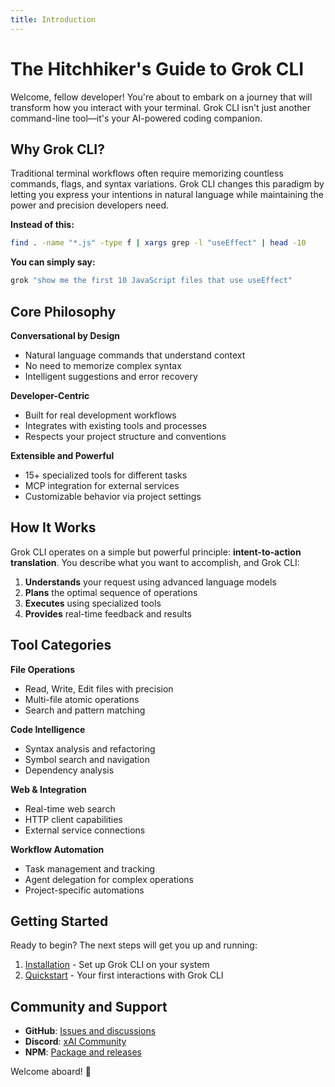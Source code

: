 ```yaml
---
title: Introduction
---
```


# The Hitchhiker's Guide to Grok CLI

Welcome, fellow developer! You're about to embark on a journey that will transform how you interact with your terminal. Grok CLI isn't just another command-line tool—it's your AI-powered coding companion.

## Why Grok CLI?

Traditional terminal workflows often require memorizing countless commands, flags, and syntax variations. Grok CLI changes this paradigm by letting you express your intentions in natural language while maintaining the power and precision developers need.

**Instead of this:**
```bash
find . -name "*.js" -type f | xargs grep -l "useEffect" | head -10
```

**You can simply say:**
```bash
grok "show me the first 10 JavaScript files that use useEffect"
```

## Core Philosophy

**Conversational by Design**
- Natural language commands that understand context
- No need to memorize complex syntax
- Intelligent suggestions and error recovery

**Developer-Centric**
- Built for real development workflows
- Integrates with existing tools and processes
- Respects your project structure and conventions

**Extensible and Powerful**
- 15+ specialized tools for different tasks
- MCP integration for external services
- Customizable behavior via project settings

## How It Works

Grok CLI operates on a simple but powerful principle: **intent-to-action translation**. You describe what you want to accomplish, and Grok CLI:

1. **Understands** your request using advanced language models
2. **Plans** the optimal sequence of operations
3. **Executes** using specialized tools
4. **Provides** real-time feedback and results

## Tool Categories

**File Operations**
- Read, Write, Edit files with precision
- Multi-file atomic operations
- Search and pattern matching

**Code Intelligence**
- Syntax analysis and refactoring
- Symbol search and navigation
- Dependency analysis

**Web & Integration**
- Real-time web search
- HTTP client capabilities
- External service connections

**Workflow Automation**
- Task management and tracking
- Agent delegation for complex operations
- Project-specific automations

## Getting Started

Ready to begin? The next steps will get you up and running:

1. [Installation](installation) - Set up Grok CLI on your system
2. [Quickstart](quickstart) - Your first interactions with Grok CLI

## Community and Support

- **GitHub**: [Issues and discussions](https://github.com/hinetapora/grok-cli-hurry-mode)
- **Discord**: [xAI Community](https://discord.com/channels/1315720379607679066/1315822328139223064)
- **NPM**: [Package and releases](https://www.npmjs.com/package/grok-cli-hurry-mode)

Welcome aboard! 🚀